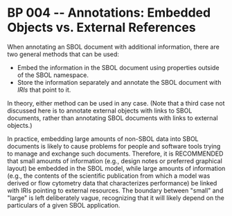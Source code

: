 # BP 004 -- Annotations: Embedded Objects vs. External References
When annotating an SBOL document with additional information, there are
two general methods that can be used:

- Embed the information in the SBOL document using properties outside of the SBOL namespace.
- Store the information separately and annotate the SBOL document with *IRIs* that point to it.

In theory, either method can be used in any case. (Note that a third case not
discussed here is to annotate external objects with links
to SBOL documents, rather than annotating SBOL documents with links to external objects.)

In practice,
embedding large amounts of non-SBOL data into SBOL documents is likely
to cause problems for people and software tools trying to manage and
exchange such documents.  Therefore, it is RECOMMENDED that small amounts of information (e.g., design notes or preferred graphical layout) be embedded in the SBOL model, while large amounts of information (e.g., the contents of the scientific publication from which a model was derived or flow cytometry data that characterizes performance) be linked with IRIs pointing to external resources.  The boundary between "small" and "large" is left deliberately vague, recognizing that it will likely depend on the particulars of a given SBOL application.
